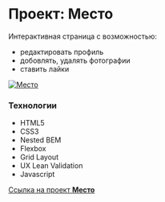 # Проект: Место

Интерактивная страница с возможностью:
 * редактировать профиль
 * добовлять, удалять фотографии
 * ставить лайки

[![Место](https://user-images.githubusercontent.com/101800268/171993443-1f168908-5e86-4367-96cd-769d9e118dcb.jpg)](https://dmitry-user.github.io/mesto/)

### Технологии
* HTML5
* CSS3
* Nested BEM
* Flexbox
* Grid Layout
* UX Lean Validation
* Javascript

[Ссылка на проект **Место**](https://dmitry-user.github.io/mesto/)
